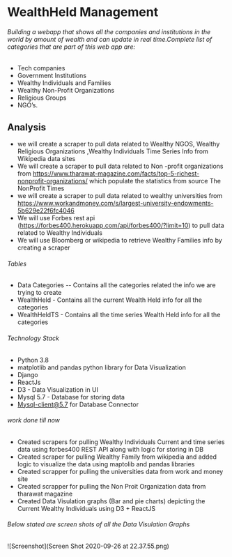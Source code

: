 # WealthHeld Management

###### Building a webapp that shows all the companies and institutions in the world by amount of wealth and can update in real time.Complete list of categories that are part of this web app are:
  * Tech companies 
  * Government Institutions 
  * Wealthy Individuals and Families 
  * Wealthy Non-Profit Organizations 
  * Religious Groups 
  * NGO’s.

## Analysis
* we will create a scraper to pull data related to Wealthy NGOS, Wealthy Religious Organizations ,Wealthy Individuals Time Series Info from Wikipedia data sites
* We will create a scraper to pull data related to Non -profit organizations from https://www.tharawat-magazine.com/facts/top-5-richest-nonprofit-organizations/ which populate the statistics from source The NonProfit Times
* we will create a scraper to pull data related to wealthy universities from  https://www.workandmoney.com/s/largest-university-endowments-5b629e22f6fc4046
* We will use Forbes rest api (https://forbes400.herokuapp.com/api/forbes400/?limit=10) to pull data related to Wealthy Individuals
* We will use Bloomberg or wikipedia to retrieve Wealthy Families info by creating a scraper

###### Tables
- Data Categories -- Contains all the categories related the info we are trying to create
- WealthHeld - Contains all the current Wealth Held info for all the categories
- WealthHeldTS - Contains all the time series Wealth Held info for all the categories

###### Technology Stack
* Python 3.8
* matplotlib and pandas python library for Data Visualization
* Django
* ReactJs
* D3 - Data Visualization in UI
* Mysql 5.7 - Database for storing data
* Mysql-client@5.7 for Database Connector

###### work done till now
* Created scrapers for pulling Wealthy Individuals Current and time series data using forbes400 REST API along with logic for storing in DB
* Created scraper for pulling Wealthy Family from wikipedia and added logic to visualize the data using maptolib and pandas libraries
* Created scrapper for pulling the universities data from work and money site
* Created scrapper for pulling the Non Proit Organization data from tharawat magazine
* Created Data Visulation graphs (Bar and pie charts) depicting the Current Wealthy Individuals using D3 + ReactJS

###### Below stated are screen shots of all the Data Visulation Graphs

![Screenshot](Screen Shot 2020-09-26 at 22.37.55.png)
